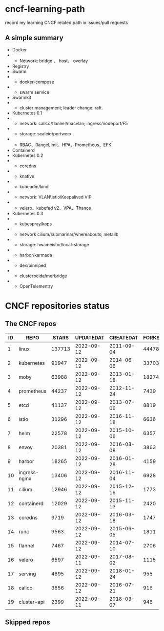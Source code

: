# cncf-learning-path
record my learning CNCF related path in issues/pull requests

## A simple summary
- Docker
- - Network: bridge 、 host、 overlay
- Registry
- Swarm
- - docker-compose
- - swarm service
- Swarmkit
- - cluster management; leader change: raft.
- Kubernetes 0.1
- - network: calico/flannel/macvlan; ingress/nodeport/F5
- - storage: scaleio/portworx
- - RBAC、RangeLimit、HPA、Prometheus、EFK
- Containerd
- Kubernetes 0.2
- - coredns
- - knative
- - kubeadm/kind
- - network: VLAN\istio\Keepalived VIP
- - velero、kubefed v2、VPA、Thanos
- Kubernetes 0.3
- - kubespray/kops
- - network cilium/submarinar/whereabouts; metallb
- - storage: hwameistor/local-storage
- - harbor/karmada
- - dex/pinniped
- - clusterpeida/merbridge
- - OpenTelementry

# CNCF repositories status
<!--START_SECTION:github_repos-->
## The CNCF repos
| ID |     REPO      | STARS  | UPDATEDAT  | CREATEDAT  | FORKSCOUNT |
|----|---------------|--------|------------|------------|------------|
|  1 | linux         | 137713 | 2022-09-12 | 2011-09-04 |      44478 |
|  2 | kubernetes    |  91947 | 2022-09-12 | 2014-06-06 |      33703 |
|  3 | moby          |  63988 | 2022-09-12 | 2013-01-18 |      18274 |
|  4 | prometheus    |  44237 | 2022-09-12 | 2012-11-24 |       7439 |
|  5 | etcd          |  41137 | 2022-09-12 | 2013-07-06 |       8819 |
|  6 | istio         |  31296 | 2022-09-12 | 2016-11-18 |       6636 |
|  7 | helm          |  22578 | 2022-09-12 | 2015-10-06 |       6357 |
|  8 | envoy         |  20381 | 2022-09-12 | 2016-08-08 |       3863 |
|  9 | harbor        |  18265 | 2022-09-12 | 2016-01-28 |       4159 |
| 10 | ingress-nginx |  13406 | 2022-09-12 | 2016-11-04 |       6928 |
| 11 | cilium        |  12946 | 2022-09-12 | 2015-12-16 |       1773 |
| 12 | containerd    |  12029 | 2022-09-12 | 2015-11-13 |       2420 |
| 13 | coredns       |   9719 | 2022-09-12 | 2016-03-18 |       1747 |
| 14 | runc          |   9563 | 2022-09-12 | 2015-06-05 |       1811 |
| 15 | flannel       |   7467 | 2022-09-12 | 2014-07-10 |       2706 |
| 16 | velero        |   6597 | 2022-09-11 | 2017-08-02 |       1115 |
| 17 | serving       |   4695 | 2022-09-12 | 2018-01-24 |        955 |
| 18 | calico        |   3856 | 2022-09-12 | 2016-07-21 |        916 |
| 19 | cluster-api   |   2399 | 2022-09-11 | 2018-03-07 |        946 |



## Skipped repos
<!--END_SECTION:github_repos-->
